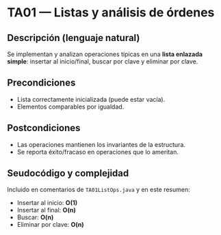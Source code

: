 # TA01 — Listas y análisis de órdenes

## Descripción (lenguaje natural)
Se implementan y analizan operaciones típicas en una **lista enlazada simple**: insertar al inicio/final, buscar por clave y eliminar por clave.

## Precondiciones
- Lista correctamente inicializada (puede estar vacía).
- Elementos comparables por igualdad.

## Postcondiciones
- Las operaciones mantienen los invariantes de la estructura.
- Se reporta éxito/fracaso en operaciones que lo ameritan.

## Seudocódigo y complejidad
Incluido en comentarios de `TA01ListOps.java` y en este resumen:
- Insertar al inicio: **O(1)**
- Insertar al final: **O(n)**
- Buscar: **O(n)**
- Eliminar por clave: **O(n)**
